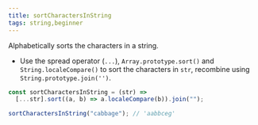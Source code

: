 ```yaml
---
title: sortCharactersInString
tags: string,beginner
---
```


Alphabetically sorts the characters in a string.

- Use the spread operator (`...`), `Array.prototype.sort()` and `String.localeCompare()` to sort the characters in `str`, recombine using `String.prototype.join('')`.

```js
const sortCharactersInString = (str) =>
  [...str].sort((a, b) => a.localeCompare(b)).join("");
```

```js
sortCharactersInString("cabbage"); // 'aabbceg'
```
